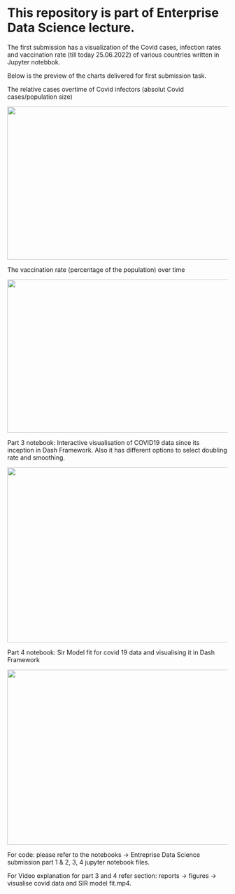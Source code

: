 # This repository is part of Enterprise Data Science lecture.
The first submission has a visualization of the Covid cases, infection rates and vaccination rate (till today 25.06.2022) of various countries written in Jupyter notebbok.


Below is the preview of the charts delivered for first submission task.

The relative cases overtime of Covid infectors (absolut Covid cases/population size)
<p align="center">
  <img src="https://github.com/dheerajvarma24/Enterprise-Data-Science-Submissions/blob/main/COVID%20Infection%20Rate%20Chart.png" height="350" width="550">
</p>


The vaccination rate (percentage of the population) over time
<p align="center">
  <img src="https://github.com/dheerajvarma24/Enterprise-Data-Science-Submissions/blob/main/COVID%20Vaccination%20Rate%20Chart.png" height="350" width="550">
</p>


Part 3 notebook: Interactive visualisation of COVID19 data since its inception in Dash Framework. Also it has different options to select doubling rate and smoothing.
<p align="center">
  <img src="https://github.com/dheerajvarma24/Enterprise-Data-Science-Submissions/blob/main/reports/figures/visualise%20covid%2019%20data%20in%20Dash%20Framework.png" height="400" width="600">
</p>


Part 4 notebook: Sir Model fit for covid 19 data and visualising it in Dash Framework
<p align="center">
  <img src="https://github.com/dheerajvarma24/Enterprise-Data-Science-Submissions/blob/main/reports/figures/fit%20SIR%20model%20to%20covid%2019%20data%20and%20visualize%20in%20Dash.png" height="400" width="600">
</p>

For code: please refer to the notebooks -> Entreprise Data Science submission part 1 & 2, 3, 4 jupyter notebook files.


For Video explanation for part 3 and 4 refer section: reports -> figures -> visualise covid data and SIR model fit.mp4.


